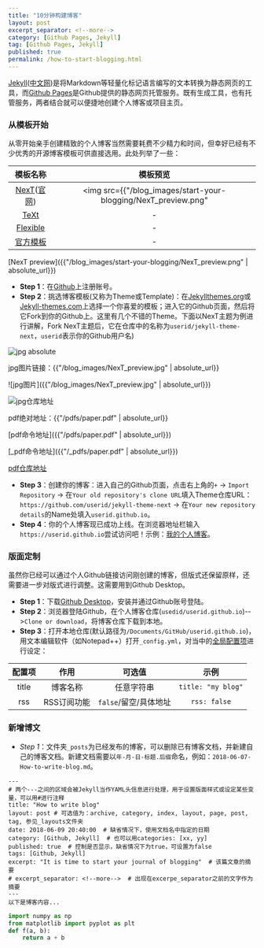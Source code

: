 ```yaml
---
title: "10分钟构建博客"
layout: post
excerpt_separator: <!--more-->
category: [Github Pages, Jekyll]
tag: [Github Pages, Jekyll]
published: true
permalink: /how-to-start-blogging.html
---
```



[Jekyll](https://jekyllrb.com/)([中文网](https://www.jekyll.com.cn/))是将Markdown等轻量化标记语言编写的文本转换为静态网页的工具，而[Github Pages](https://pages.github.com/)是Github提供的静态网页托管服务。既有生成工具，也有托管服务，两者结合就可以便捷地创建个人博客或项目主页。
<!--more-->

### 从模板开始
从零开始亲手创建精致的个人博客当然需要耗费不少精力和时间，但幸好已经有不少优秀的开源博客模板可供直接选用。此处列举了一些：

|模板名称|模板预览|
|:---:|:---:|
|[NexT](https://github.com/simpleyyt/jekyll-theme-next)([官网](http://theme-next.simpleyyt.com/))|<img src={{"/blog_images/start-your-blogging/NexT_preview.png" | absolute_url}} width="48">|
|[TeXt](https://github.com/kitian616/jekyll-TeXt-theme)|-|
|[Flexible](https://github.com/artemsheludko/flexible-jekyll)|-|
|[官方模板](https://pages.github.com/themes/)|-|

[NexT preview]({{"/blog_images/start-your-blogging/NexT_preview.png" | absolute_url}})


- **Step 1**：在[Github](https://github.com/)上注册账号。
- **Step 2**：挑选博客模板(又称为Theme或Template)：在[Jekyllthemes.org](http://jekyllthemes.org/)或[Jekyll-themes.com](https://jekyll-themes.com/)上选择一个你喜爱的模板；进入它的Github页面，然后将它Fork到你的Github上。这里有几个不错的Theme。下面以NexT主题为例进行讲解，Fork NexT主题后，它在仓库中的名称为`userid/jekyll-theme-next`，`userid`表示你的Github用户名)


![jpg absolute](http://ww1.sinaimg.cn/large/81b78497jw1emfgts2pt4j21hc0u0k1c.jpg)

jpg图片链接：{{"/blog_images/NexT_preview.jpg" | absolute_url}}

![jpg图片]({{"/blog_images/NexT_preview.jpg" | absolute_url}})

![jpg仓库地址](https://github.com/yang-jq/yang-jq.github.io/tree/master/blog_images/NexT_preview.jpg)

pdf绝对地址：{{"/pdfs/paper.pdf" | absolute_url}}

[pdf命令地址]({{"/pdfs/paper.pdf" | absolute_url}})

[_pdf命令地址]({{"/_pdfs/paper.pdf" | absolute_url}})


[pdf仓库地址](https://github.com/yang-jq/yang-jq.github.io/tree/master/pdfs/paper.pdf)





- **Step 3**：创建你的博客：进入自己的Github页面，点击右上角的`+` &rarr; `Import Repository` &rarr; 在`Your old repository's clone URL`填入Theme仓库URL：`https://github.com/userid/jekyll-theme-next` &rarr; 在`Your new repository details`的Name处填入`userid.github.io`。
- **Step 4**：你的个人博客现已成功上线。在浏览器地址栏输入`https://userid.github.io`尝试访问吧！示例：[我的个人博客](https://yang-jq.github.io/)。

### 版面定制
虽然你已经可以通过个人Github链接访问刚创建的博客，但版式还保留原样，还需要进一步对版式进行调整。这需要用到Github Desktop。

- **Step 1**：下载[Github Desktop](https://desktop.github.com/)，安装并通过Github账号登陆。
- **Step 2**：浏览器登陆Github，在个人博客仓库(`usedid/userid.github.io`)-->`Clone or download`，将博客仓库下载到本地。
- **Step 3**：打开本地仓库(默认路径为`/Documents/GitHub/userid.github.io`)，用文本编辑软件（如Notepad++）打开`_config.yml`，对当中的[全局配置项](http://theme-next.simpleyyt.com/theme-settings.html)进行设定：

|配置项|作用|可选值|示例|
|:----:|:---:|:---:|:---:|
|title|博客名称|任意字符串|`title: "my blog"`|
|rss|RSS订阅功能|`false`/留空/具体地址|`rss: false`|


### 新增博文
- *Step 1*：文件夹`_posts`为已经发布的博客，可以删除已有博客文档，并新建自己的博客文档。新建文档需要以`年-月-日-标题.后缀`命名，例如：`2018-06-07-How-to-write-blog.md`。

```
---
# 两个---之间的区域会被Jekyll当作YAML头信息进行处理，用于设置版面样式或设定某些变量，可以用#进行注释
title: "How to write blog"
layout: post # 可选值为：archive, category, index, layout, page, post, tag, 参见_layouts文件夹
date: 2018-06-09 20:40:00  # 缺省情况下，使用文档名中指定的日期
category: [Github, Jekyll]  # 也可以用categories: [xx, yy]
published: true  # 控制是否显示，缺省情况下为true，可设置为false
tags: [Github, Jekyll]
excerpt: "It is time to start your journal of blogging"  # 该篇文章的摘要
# excerpt_separator: <!--more-->  # 出现在excerpe_separator之前的文字作为摘要
---
以下是博客内容...
```
```python
import numpy as np
from matplotlib import pyplot as plt
def f(a, b):
    return a + b
```
